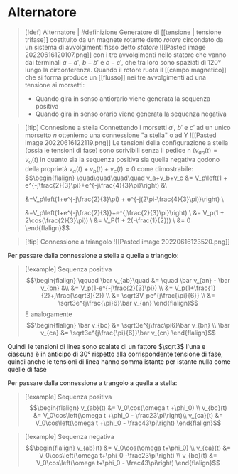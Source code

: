 # Alternatore
>[!def] Alternatore | #definizione
>Generatore di [[tensione | tensione trifase]] costituito da un magnete rotante detto *rotore* circondato da un sistema di avvolgimenti fisso detto *statore*
>![[Pasted image 20220616120107.png]]
>con i tre avvolgimenti nello statore che vanno dai terminali $a - a'$, $b -b'$ e $c-c'$, che tra loro sono spaziati di 120° lungo la circonferenza.
>Quando il rotore ruota il [[campo magnetico]] che si forma produce un [[flusso]] nei tre avvolgimenti ad una tensione ai morsetti:
> - Quando gira in senso antiorario viene generata la sequenza positiva
> - Quando gira in senso orario viene generata la sequenza negativa


>[!tip] Connesione a stella
>Connettendo i morsetti $a',\ b'$ e $c'$ ad un unico morsetto $n$ otteniemo una connessione "a stella" o ad Y
>![[Pasted image 20220616122119.png]]
>Le tensioni della configurazione a stella (ossia le tensioni di fase) sono scrivibili senza il pedice n ($v_{an}(t) = v_a(t$) in quanto sia la sequenza positiva sia quella negativa godono della proprietà $v_a(t) + v_b(t) + v_c(t) = 0$ come dimostrabile:
>$$\begin{flalign}
>\quad\quad\quad\quad v_a+v_b+v_c &= V_p\left(1 + e^{-j\frac{2}{3}\pi}+e^{-j\frac{4}{3}\pi}\right) &\\
>
>&=V_p\left(1+e^{-j\frac{2}{3}\pi} + e^{-j(2\pi-\frac{4}{3}\pi)}\right) \\
>
>&=V_p\left(1+e^{-j\frac{2}{3}}+e^{j\frac{2}{3}\pi}\right) \\
>&= V_p(1 + 2\cos(\frac{2}{3}\pi)) \\
>&= V_P(1 + 2(-\frac{1}{2})) \\
>&= 0
>\end{flalign}$$


>[!tip] Connessione a triangolo
>![[Pasted image 20220616123520.png]]


Per passare dalla connessione a stella a quella a triangolo:
>[!example] Sequenza positiva
>$$\begin{flalign}
 > \qquad \bar v_{ab}\quad &= \quad \bar v_{an} - \bar v_{bn} &\\
 > &= V_p(1-e^{-j\frac{2}{3}\pi}) \\
 > &= V_p(1+\frac{1}{2}+j\frac{\sqrt3}{2}) \\
 > &= \sqrt3V_pe^{j\frac{\pi}{6}} \\
 > &= \sqrt3e^{j\frac{\pi}6}\bar v_{an}
>\end{flalign}$$
E analogamente
>$$\begin{flalign}
 >\bar v_{bc} &= \sqrt3e^{j\frac\pi6}\bar v_{bn} \\
 >\bar v_{ca} &= \sqrt3e^{j\frac{\pi}{6}}\bar v_{cn}
 >\end{flalign}$$

Quindi le tensioni di linea sono scalate di un fattore $\sqrt3$ l'una e ciascuna è in anticipo di $30°$ rispetto alla corrispondente tensione di fase, quindi anche le tensioni di linea hanno somma istante per istante nulla come quelle di fase


Per passare dalla connessione a trangolo a quella a stella:
>[!example] Sequenza positiva
>$$\begin{flalign}
 >v_{ab}(t) &= V_0\cos(\omega t +\phi_0) \\
 >v_{bc}(t) &= V_0\cos\left(\omega t +\phi_0 - \frac23\pi\right)\\
 >v_{ca}(t) &= V_0\cos\left(\omega t +\phi_0 - \frac43\pi\right) 
>\end{flalign}$$


>[!example] Sequenza negativa
>$$\begin{flalign}
 >v_{ab}(t) &= V_0\cos(\omega t+\phi_0) \\
 >v_{ca}(t) &= V_0\cos\left(\omega t+\phi_0 -\frac23\pi\right) \\
 >v_{bc}(t) &= V_0\cos\left(\omega t+\phi_0 - \frac43\pi\right)
>\end{flalign}$$